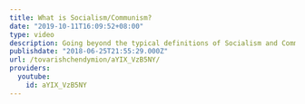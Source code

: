 ```yaml
---
title: What is Socialism/Communism?
date: "2019-10-11T16:09:52+08:00"
type: video
description: Going beyond the typical definitions of Socialism and Communism.
publishdate: "2018-06-25T21:55:29.000Z"
url: /tovarishchendymion/aYIX_VzB5NY/
providers:
  youtube:
    id: aYIX_VzB5NY
---
```

